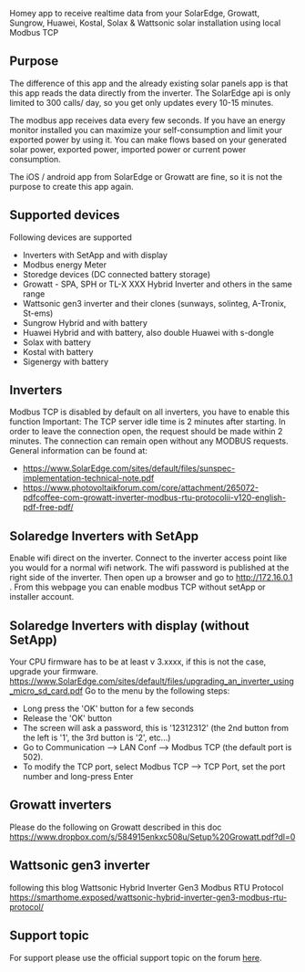 Homey app to receive realtime data from your SolarEdge, Growatt, Sungrow, Huawei, Kostal, Solax & Wattsonic solar installation using local Modbus TCP

## Purpose
The difference of this app and the already existing solar panels app is that this app reads the data directly from the inverter.
The SolarEdge api is only limited to 300 calls/ day, so you get only updates every 10-15 minutes.

The modbus app receives data every few seconds.
If you have an energy monitor installed you can maximize your self-consumption and limit your exported power by using it. You can make flows based on your generated solar power, exported power, imported power or current power consumption.

The iOS / android app from SolarEdge or Growatt are fine, so it is not the purpose to create this app again.

## Supported devices
Following devices are supported
- Inverters with SetApp and with display
- Modbus energy Meter
- Storedge devices (DC connected battery storage)
- Growatt - SPA, SPH or TL-X XXX Hybrid Inverter and others in the same range
- Wattsonic gen3 inverter and their clones (sunways, solinteg, A-Tronix, St-ems)
- Sungrow Hybrid and with battery
- Huawei Hybrid and with battery, also double Huawei with s-dongle
- Solax with battery
- Kostal with battery
- Sigenergy with battery

## Inverters
Modbus TCP is disabled by default on all inverters, you have to enable this function
Important: The TCP server idle time is 2 minutes after starting. In order to leave the connection open, the request should be made
within 2 minutes. The connection can remain open without any MODBUS requests.
General information can be found at:
- https://www.SolarEdge.com/sites/default/files/sunspec-implementation-technical-note.pdf
- https://www.photovoltaikforum.com/core/attachment/265072-pdfcoffee-com-growatt-inverter-modbus-rtu-protocolii-v120-english-pdf-free-pdf/

## Solaredge Inverters with SetApp
Enable wifi direct on the inverter. Connect to the inverter access point like you would for a normal wifi network. The wifi password is published at the right side of the inverter. Then open up a browser and go to http://172.16.0.1 . From this webpage you can enable modbus TCP without setApp or installer account.

## Solaredge Inverters with display (without SetApp)
Your CPU firmware has to be at least v 3.xxxx, if this is not the case, upgrade your firmware.
https://www.SolarEdge.com/sites/default/files/upgrading_an_inverter_using_micro_sd_card.pdf
Go to the menu by the following steps:
- Long press the 'OK' button for a few seconds
- Release the 'OK' button
- The screen will ask a password, this is '12312312' (the 2nd button from the left is '1', the 3rd button is '2', etc...)
- Go to Communication --> LAN Conf --> Modbus TCP (the default port is 502).
- To modify the TCP port, select Modbus TCP --> TCP Port, set the port number and long-press Enter

## Growatt inverters
Please do the following on Growatt described in this doc https://www.dropbox.com/s/584915enkxc508u/Setup%20Growatt.pdf?dl=0

## Wattsonic gen3 inverter
following this blog Wattsonic Hybrid Inverter Gen3 Modbus RTU Protocol https://smarthome.exposed/wattsonic-hybrid-inverter-gen3-modbus-rtu-protocol/

## Support topic
For support please use the official support topic on the forum [here](https://community.athom.com/t/app-SolarEdge/45487).
